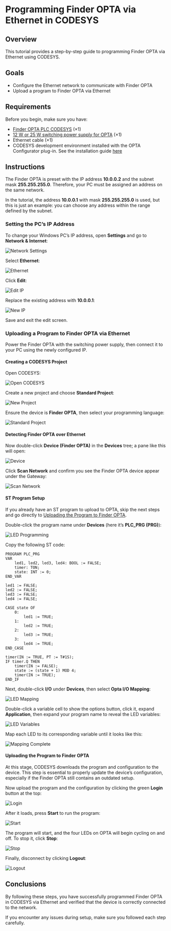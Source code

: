 # Programming Finder OPTA via Ethernet in CODESYS

## Overview

This tutorial provides a step-by-step guide to programming Finder OPTA via Ethernet using CODESYS.

## Goals

- Configure the Ethernet network to communicate with Finder OPTA  
- Upload a program to Finder OPTA via Ethernet

## Requirements

Before you begin, make sure you have:

- [Finder OPTA PLC CODESYS](https://opta.findernet.com/en/codesys) (×1)  
- [12 W or 25 W switching power supply for OPTA](https://opta.findernet.com/en/codesys#moduli-espansione) (×1)
- Ethernet cable (×1)  
- CODESYS development environment installed with the OPTA Configurator plug-in. See the installation guide
  [here](https://opta.findernet.com/en/tutorial/codesys-plugin-tutorial)

## Instructions

The Finder OPTA is preset with the IP address **10.0.0.2** and the subnet mask **255.255.255.0**. Therefore, your PC must be
 assigned an address on the same network.

In the tutorial, the address **10.0.0.1** with mask **255.255.255.0** is used, but this is just an example: you can choose any
address within the range defined by the subnet.

### Setting the PC’s IP Address

To change your Windows PC’s IP address, open **Settings** and go to **Network & Internet**:

![Network Settings](assets/en/set-ip-address-windows/01-settings-network.png)

Select **Ethernet**:

![Ethernet](assets/en/set-ip-address-windows/02-ethernet.png)

Click **Edit**:

![Edit IP](assets/en/set-ip-address-windows/03-edit-ip-address.png)

Replace the existing address with **10.0.0.1**:

![New IP](assets/en/set-ip-address-windows/04-new-ip-address.png)

Save and exit the edit screen.

### Uploading a Program to Finder OPTA via Ethernet

Power the Finder OPTA with the switching power supply, then connect it to your PC using the newly configured IP.

#### Creating a CODESYS Project

Open CODESYS:

![Open CODESYS](assets/en/01-welcome.png)

Create a new project and choose **Standard Project**:

![New Project](assets/en/02-new-project.png)

Ensure the device is **Finder OPTA**, then select your programming language:

![Standard Project](assets/en/03-standard-project.png)

#### Detecting Finder OPTA over Ethernet

Now double-click **Device (Finder OPTA)** in the **Devices** tree; a pane like this will open:

![Device](assets/en/04-device.png)

Click **Scan Network** and confirm you see the Finder OPTA device appear under the Gateway:

![Scan Network](assets/en/05-scan-network.png)

#### ST Program Setup

If you already have an ST program to upload to OPTA, skip the next steps and go directly to [Uploading the Program to Finder
OPTA](#uploading-the-program-to-finder-opta).

Double-click the program name under **Devices** (here it’s **PLC_PRG (PRG)**):

![LED Programming](assets/en/06-led-program.png)

Copy the following ST code:

```st
PROGRAM PLC_PRG
VAR
    led1, led2, led3, led4: BOOL := FALSE;
    timer: TON;
    state: INT := 0;
END_VAR

led1 := FALSE;
led2 := FALSE;
led3 := FALSE;
led4 := FALSE;

CASE state OF
    0: 
        led1 := TRUE;
    1: 
        led2 := TRUE;
    2: 
        led3 := TRUE;
    3: 
        led4 := TRUE;
END_CASE

timer(IN := TRUE, PT := T#1S);
IF timer.Q THEN
    timer(IN := FALSE);
    state := (state + 1) MOD 4;
    timer(IN := TRUE);
END_IF
```

Next, double-click **I/O** under **Devices**, then select **Opta I/O Mapping**:

![LED Mapping](assets/en/07-led-mapping.png)

Double-click a variable cell to show the options button, click it, expand **Application**, then expand your program name to reveal
the LED variables:

![LED Variables](assets/en/08-led-variables.png)

Map each LED to its corresponding variable until it looks like this:

![Mapping Complete](assets/en/09-mapping-complete.png)

#### Uploading the Program to Finder OPTA

At this stage, CODESYS downloads the program and configuration to the device. This step is essential to properly update the device’s
configuration, especially if the Finder OPTA still contains an outdated setup.

Now upload the program and the configuration by clicking the green **Login** button at the top:

![Login](assets/en/10-login.png)

After it loads, press **Start** to run the program:

![Start](assets/en/11-start.png)

The program will start, and the four LEDs on OPTA will begin cycling on and off. To stop it, click **Stop**:

![Stop](assets/en/12-stop.png)

Finally, disconnect by clicking **Logout**:

![Logout](assets/en/13-logout.png)

## Conclusions

By following these steps, you have successfully programmed Finder OPTA in CODESYS via Ethernet and verified that the device is
correctly connected to the network.

If you encounter any issues during setup, make sure you followed each step carefully.

<!-- Include contact information for support -->
